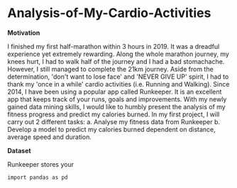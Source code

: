 # Analysis-of-My-Cardio-Activities

**Motivation**

I finished my first half-marathon within 3 hours in 2019. It was a dreadful experience yet extremely rewarding. Along the whole marathon journey, my knees hurt, I had to walk half of the journey and I had a bad stomachache. However, I still managed to complete the 21km journey. Aside from the determination, 'don't want to lose face' and 'NEVER GIVE UP' spirit, I had to thank my 'once in a while' cardio activities (i.e. Running and Walking). Since 2014, I have been using a popular app called Runkeeper. It is an excellent app that keeps track of your runs, goals and improvements. With my newly gained data mining skills, I would like to humbly present the analysis of my fitness progress and predict my calories burned. In my first project, I will carry out 
2 different tasks:  a. Analyse my fitness data from Runkeeper b. Develop a model to predict my calories burned dependent on distance, average speed and duration.  

**Dataset**  

Runkeeper stores your

```
import pandas as pd
```


